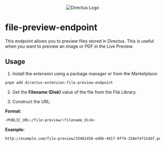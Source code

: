 <p align="center"><img alt="Directus Logo" src="https://user-images.githubusercontent.com/522079/158864859-0fbeae62-9d7a-4619-b35e-f8fa5f68e0c8.png"></p>

# file-preview-endpoint

This endpoint allows you to preview files stored in Directus.
This is useful when you want to preview an image or PDF in the Live Preview.

## Usage

1. Install the extension using a package manager or from the Marketplace:

```sh
pnpm add directus-extension-file-preview-endpoint
```

2. Get the **Filename (Disk)** value of the file from the File Library.

3. Construct the URL:

**Format:**

```sh
<PUBLIC_URL>/file-preview/<filename_disk>
```

**Example:**

```sh
http://example.com/file-preview/33461458-ed8b-4917-9f74-318ef4731ddf.png
```
